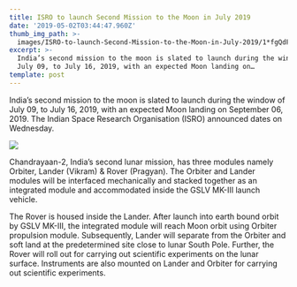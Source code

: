 ```yaml
---
title: ISRO to launch Second Mission to the Moon in July 2019
date: '2019-05-02T03:44:47.960Z'
thumb_img_path: >-
  images/ISRO-to-launch-Second-Mission-to-the-Moon-in-July-2019/1*fgQdFKj2bXz0xqSAbRTQeA.jpeg
excerpt: >-
  India’s second mission to the moon is slated to launch during the window of
  July 09, to July 16, 2019, with an expected Moon landing on…
template: post
---
```

India’s second mission to the moon is slated to launch during the window of July 09, to July 16, 2019, with an expected Moon landing on September 06, 2019. The Indian Space Research Organisation (ISRO) announced dates on Wednesday.

![](/images/ISRO-to-launch-Second-Mission-to-the-Moon-in-July-2019/1*fgQdFKj2bXz0xqSAbRTQeA.jpeg)

Chandrayaan-2, India’s second lunar mission, has three modules namely Orbiter, Lander (Vikram) & Rover (Pragyan). The Orbiter and Lander modules will be interfaced mechanically and stacked together as an integrated module and accommodated inside the GSLV MK-III launch vehicle.

The Rover is housed inside the Lander. After launch into earth bound orbit by GSLV MK-III, the integrated module will reach Moon orbit using Orbiter propulsion module. Subsequently, Lander will separate from the Orbiter and soft land at the predetermined site close to lunar South Pole. Further, the Rover will roll out for carrying out scientific experiments on the lunar surface. Instruments are also mounted on Lander and Orbiter for carrying out scientific experiments.
